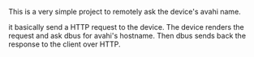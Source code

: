 This is a very simple project to remotely ask the device's avahi name. 

it basically send a HTTP request to the device. The device renders the request and ask dbus for avahi's hostname. Then 
dbus sends back the response to the client over HTTP.